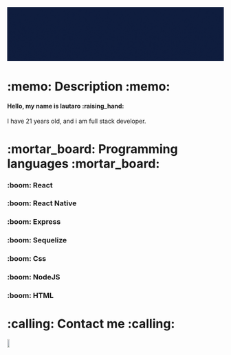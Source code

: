 
<img src="./SRC/Hola, Mucho gusto.gif"/>

<h1>:memo: Description :memo:</h1>

<h4> Hello, my name is lautaro :raising_hand:</h4>
<p> I have 21 years old, and i am full stack developer.</p>



<h1> :mortar_board: Programming languages :mortar_board: </h1> 
<h3>:boom: React </h3>
<h3>:boom: React Native </h3>
<h3>:boom: Express </h3>
<h3>:boom: Sequelize </h3>
<h3>:boom: Css </h3>
<h3>:boom: NodeJS </h3>
<h3>:boom: HTML </h3>

<h1>:calling: Contact me :calling:</h1>

<a src='https://www.linkedin.com/in/lautaro-gabriel-gonzalez'> <img width='10%' height='10%' src='https://image.flaticon.com/icons/png/512/174/174857.png'/> </a>

